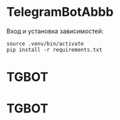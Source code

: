 # TelegramBotAbbb
Вход и установка зависимостей:
```
source .venv/bin/activate
pip install -r requirements.txt
```
# TGBOT
# TGBOT
